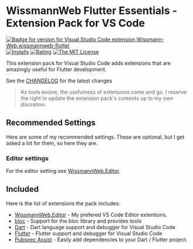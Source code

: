 # WissmannWeb Flutter Essentials - Extension Pack for VS Code

[![Badge for version for Visual Studio Code extension Wissmann-Web.wissmannweb-flutter](https://vsmarketplacebadge.apphb.com/version/Wissmann-Web.wissmannweb-flutter.svg?color=blue&style=?style=for-the-badge&logo=visual-studio-code)](https://marketplace.visualstudio.com/items?itemName=Wissmann-Web.wissmannweb-flutter) [![Installs](https://vsmarketplacebadge.apphb.com/installs-short/Wissmann-Web.wissmannweb-flutter.svg?color=blue&style=flat-square)](https://marketplace.visualstudio.com/items?itemName=Wissmann-Web.wissmannweb-flutter) [![Rating](https://vsmarketplacebadge.apphb.com/rating-star/Wissmann-Web.wissmannweb-flutter.svg?color=blue&style=flat-square)](https://marketplace.visualstudio.com/items?itemName=Wissmann-Web.wissmannweb-flutter) [![The MIT License](https://img.shields.io/badge/license-MIT-orange.svg?color=blue&style=flat-square)](http://opensource.org/licenses/MIT)

This extension pack for Visual Studio Code adds extensions that are amazingly useful for Flutter development.

See the [CHANGELOG](CHANGELOG.md) for the latest changes

> As tools evolve, the usefulness of extensions come and go. I reserve the right to update the extension pack's contents up to my own discretion.

## Recommended Settings

Here are some of my recommended settings. These are optional, but I get asked a lot for them, so here they are.

### Editor settings

For the editor setting see [WissmannWeb.Editor](https://marketplace.visualstudio.com/items?itemName=wissmann-web.wissmannweb-editor).

## Included

Here is the list of extensions the pack includes:

- [WissmannWeb.Editor](https://marketplace.visualstudio.com/items?itemName=Wissmann-Web.wissmannweb-editor) - My prefered VS Code Editor extentions.
- [bloc](https://marketplace.visualstudio.com/items?itemName=felixangelov.bloc) - Support for the bloc library and provides tools
- [Dart](https://marketplace.visualstudio.com/items?itemName=dart-code.dart-code) - Dart language support and debugger for Visual Studio Code
- [Flutter](https://marketplace.visualstudio.com/items?itemName=dart-code.flutter) - Flutter support and debugger for Visual Studio Code
- [Pubspec Assist](https://marketplace.visualstudio.com/items?itemName=jeroen-meijer.pubspec-assist) - Easily add dependencies to your Dart / Flutter project.
